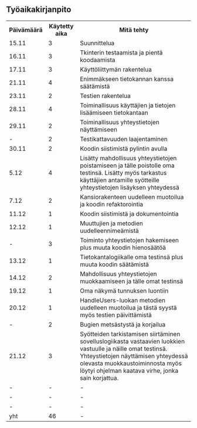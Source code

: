 ## Työaikakirjanpito
<table>
  <tr>
    <th>Päivämäärä</th>
    <th>Käytetty aika</th>
    <th>Mitä tehty</th>
  </tr>
  <tr>
    <td>15.11</td>
    <td>3</td>
    <td>Suunnittelua</td>
  </tr>
  <tr>
    <td>16.11</td>
    <td>3</td>
    <td>Tkinterin testaamista ja pientä koodaamista</td>
  </tr>
  <tr>
    <td>17.11</td>
    <td>3</td>
    <td>Käyttöliittymän rakentelua</td>
  </tr>
  <tr>
    <td>21.11</td>
    <td>4</td>
    <td>Enimmäkseen tietokannan kanssa säätämistä</td>
  </tr>
  <tr>
    <td>23.11</td>
    <td>2</td>
    <td>Testien rakentelua</td>
  </tr>
  <tr>
    <td>28.11</td>
    <td>4</td>
    <td>Toiminallisuus käyttäjien ja tietojen lisäämiseen tietokantaan</td>
  </tr>
  <tr>
    <td>29.11</td>
    <td>2</td>
    <td>Toiminallisuus yhteystietojen näyttämiseen</td>
  </tr>
  <tr>
    <td>-</td>
    <td>2</td>
    <td>Testikattavuuden laajentaminen</td>
  </tr>
  <tr>
   <tr>
    <td>30.11</td>
    <td>2</td>
    <td>Koodin siistimistä pylintin avulla</td>
  </tr>
  <tr>
    <td>5.12</td>
    <td>4</td>
    <td>Lisätty mahdollisuus yhteystietojen poistamiseen ja tälle poistolle oma testinsä. Lisätty myös tarkastus käyttäjien antamille syötteille yhteystietojen lisäyksen yhteydessä </td>
  </tr>
  <tr>
    <td>7.12</td>
    <td>2</td>
    <td>Kansiorakenteen uudelleen muotoilua ja koodin refaktorointia</td>
  </tr>
  <tr>
    <td>11.12</td>
    <td>1</td>
    <td>Koodin siistimistä ja dokumentointia</td>
  </tr>
  <tr>
    <td>12.12</td>
    <td>1</td>
    <td>Muuttujien ja metodien uudelleennimeämistä</td>
  </tr>
  <tr>
    <td>-</td>
    <td>3</td>
    <td>Toiminto yhteystietojen hakemiseen plus muuta koodin hienosäätöä</td>
  </tr>
   <tr>
    <td>13.12</td>
    <td>1</td>
    <td>Tietokantalogiikalle oma testinsä plus muuta koodin säätämistä</td>
  </tr>
  <tr>
    <td>14.12</td>
    <td>2</td>
    <td>Mahdollisuus yhteystietojen muokkaamiseen ja tälle omat testinsä</td>
  </tr>
   <tr>
    <td>19.12</td>
    <td>1</td>
    <td>Oma näkymä tunnuksen luontiin</td>
  </tr>
  <tr>
    <td>20.12</td>
    <td>1</td>
    <td>HandleUsers-luokan metodien uudelleen muotoilua ja tästä syystä myös testien päivittämistä</td>
  </tr>
  <tr>
    <td>-</td>
    <td>2</td>
    <td>Bugien metsästystä ja korjailua</td>
  </tr>
   <tr>
    <td>21.12</td>
    <td>3</td>
    <td>Syötteiden tarkistamisen siirtäminen sovelluslogiikasta vastaavien luokkien vastuulle ja näille omat testinsä. Yhteystietojen näyttämisen yhteydessä olevasta muokkaustoiminnosta myös löytyi ohjelman kaatava virhe, jonka sain korjattua.</td>
  </tr>
   <tr>
    <td>-</td>
    <td>-</td>
    <td>-</td>
  </tr>
   <tr>
    <td>-</td>
    <td>-</td>
    <td>-</td>
  </tr>
  <tr>
    <td>-</td>
    <td>-</td>
    <td>-</td>
  </tr>
    <td>yht</td>
    <td>46</td>
    <td>-</td>
  </tr>
</table>
